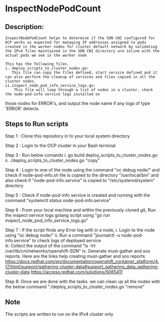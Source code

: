 # InspectNodePodCount

## Description:

    InspectNodePodCount helps to determine if the SDN CNI configured for OCP works as expected for managing IP addresses assigned to pods created in the worker nodes for cluster default network by validating the IPv4 files maintained in the SDN CNI directory are inline with the actual pods we see in the worker node

    This has the following files.
    i. deploy_scripts_to_cluster_nodes.go:
       This file can copy the files defined, start service defined and it can also perform the cleanup of services and files copied in all the cluster nodes.
    ii.inspect_node_pod_info_service_logs.go:
        This file will loop through a list of nodes in a cluster, check the node-pod-info service logs installed on 
those nodes for ERROR's, and output the node name if any logs of type 'ERROR' detects.

## Steps to Run scripts

Step 1 : Clone this repository in to your local system directory

Step 2 : Login to the OCP cluster in your Bash terminal 

Step 3 : Run below comands
         i. go build deploy_scripts_to_cluster_nodes.go
        ii. ./deploy_scripts_to_cluster_nodes.go "copy"

Step 4 : Login to one of the node using the command "oc debug node/<nodeName>" and check if node-pod-info.sh file is copied to the directory "/usr/local/bin"          and also check if "node-pod-info.service" is copied to "/etc/systemd/system" directory

Step 5 : Check if node-pod-info service is created and running with the command "systemctl status node-pod-info.service"

Step 6 : From your local machine and within the previously cloned git, Run the inspect service logs golang script using "go run inspect_node_pod_info_service_logs.go"

Step 7 : If the script finds any Error log with in a node,
        i.  Login to the node using "oc debug node/<node-name>"
       ii.  Run a command "journalctl -u node-pod-info.service" to check logs of deployed service       
      iii.  Collect the output of the command "ls -lrt /var/lib/cni/networks/openshift-SDN"
       iv.  Generate must-gather and sos reports. Here are the links help creating must-gather and sos reports
             https://docs.redhat.com/en/documentation/openshift_container_platform/4.17/html/support/gathering-cluster-data#support_gathering_data_gathering-cluster-data 
             https://access.redhat.com/solutions/5065411

Step 8: Once we are done with the tasks. we can clean up all the nodes with the below command
        "./deploy_scripts_to_cluster_nodes.go "remove"

## Note

The scripts are written to run on the IPv4 cluster only
